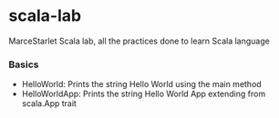 # scala-lab
MarceStarlet Scala lab, all the practices done to learn Scala language

### Basics
- HelloWorld: Prints the string Hello World using the main method
- HelloWorldApp: Prints the string Hello World App extending from scala.App trait
